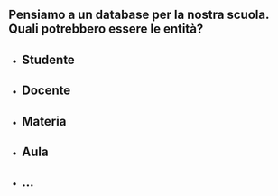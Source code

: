 ## Pensiamo a un database per la nostra scuola. Quali potrebbero essere le entità?

<VSpace space="4"/>

<v-clicks>

- ## <Alert>Studente</Alert>
- ## <Alert>Docente</Alert>
- ## <Alert>Materia</Alert>
- ## <Alert>Aula</Alert>
- ## <Alert>...</Alert>

</v-clicks>
